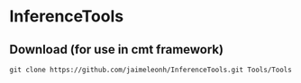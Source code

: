 # InferenceTools

## Download (for use in cmt framework)

```git clone https://github.com/jaimeleonh/InferenceTools.git Tools/Tools```
